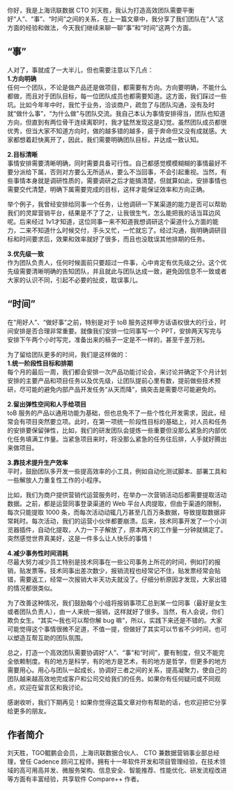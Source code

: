 你好，我是上海讯联数据 CTO 刘天胜，我认为打造高效团队需要平衡好“人”、“事”、“时间”之间的关系，在上一篇文章中，我分享了我们团队在“人”这方面的经验和做法，今天我们继续来聊一聊“事”和“时间”这两个方面。

## “事”

人对了，事就成了一大半儿，但也需要注意以下几点：  
**1.方向明确**  
任何一个团队，不论是做产品还是做项目，都需要有方向。方向要明确，不能什么都做，而且对于团队目标，每一位团队成员也都需要知道。这方面，我们踩过一些坑。比如今年年中时，我忙于业务，洽谈商户，疏忽了与团队沟通，没有及时就“做什么事”，“为什么做”与团队交流。我自己本认为事情安排得当，团队也知道方向，但直到有两位骨干连续离职时，我才猛然发现这是幻觉。虽然团队成员都很优秀，但当大家不知道方向时，做的越多错的越多，疲于奔命但又没有成就感。大家都想着赶快离开了，因此，我们需要明确团队目标，并达成一致认知。

**2.目标清晰**  
事情安排需要清晰明确，同时需要具备可行性。自己都感觉模模糊糊的事情最好不要分派给下属，否则对方要么无所适从，要么不当回事，不会引起重视。当然，有些事情本身就是调研性质的，需要调研之后才能搞清楚，但就算如此，安排事情也需要交代清楚，明确下属需要完成的目标，这样才能保证效率和方向正确。

举个例子，我曾经安排给同事一个任务，让他调研一下某渠道的能力是否可以帮助我们的灵犀营销平台，结果是不了了之，让我很生气，怎么能把我的话当耳边风呢。后来经过 1v1才知道，这位同事一来不知道我想调研这个渠道什么方面的能力，二来不知道什么时候交付，手头又忙，一忙就忘了。经过沟通，我明确调研目标和时间要求后，效果和效率就好了很多，而且也没耽误其他排期的任务。

**3.优先级一致**  
作为团队负责人，任何时候面前只要超过一件事，心中肯定有优先级之分。这个优先级需要清晰明确的告知团队，并且就此与团队达成一致，避免因信息不一致或者大家的认识不同，引起不必要的扯皮，耽误事儿。

## “时间”

在“用好人”、“做好事”之前，特别是对于 toB 服务这样甲方话语权很大的行业，时间安排是否合理非常重要。就像我们安排一位同事写一个 PPT，安排两天写完与安排下午两个小时写完，准备出来的稿子一定是不一样的，甚至千差万别。

为了留给团队更多的时间，我们是这样做的：  
**1.统一阶段性目标和排期**  
每个月的最后一周，我们都会安排一次产品功能讨论会，来讨论并确定下个月计划安排的主要产品和项目任务以及优先级，让团队提前心里有数，提前做些技术预研，尽可能的避免内部产品开发任务“从天而降”，搞突击是需要尽可能避免的。

**2.留出弹性空间和人手给项目**  
toB 服务的产品以通用功能为基础，但也总免不了一些个性化开发需求，因此，经常会有项目突然要立项。此时，在第一项统一阶段性目标的基础上，对人员和任务的安排要保留弹性，比如，我们的研发团队会提炼一些重要但没那么紧急的内部优化任务填满工作量。当紧急项目来时，将没那么紧急的任务往后排，人手就好腾出来做项目。

**3.靠技术提升生产效率**  
平时，鼓励团队多开发一些提高效率的小工具，例如自动化测试脚本、部署工具和一些解放人力重复性工作的小程序。

比如，我们为商户提供营销代运营服务时，在举办一次营销活动后都需要提取活动数据。之前，都是运营同事登录渠道的 Web 平台人肉提取，但由于渠道的限制，每次只能提取 1000 条，而每次活动动辄几万甚至几百万条数据，导致提取数据非常耗时。每次活动，我们的运营小伙伴都要崩溃。后来，技术同事开发了一个小浏览器插件，自动化提取，人力一下子解放了，原本两天的工作量一分钟就搞定了。突然感觉世界真美好，这是一件多么让人快乐的事情！

**4.减少事务性时间消耗**  
尽最大努力减少员工特别是技术同事在一些公司事务上所花的时间，例如打的报销，贴发票等。技术同事出差次数少，报销流程也经常记不住，贴发票经常会贴错，需要返工，经常一次报销大半天功夫就没了。仔细分析原因才发现，大家出错的情况都很类似。

为了改善这种情况，我们鼓励每个小组将报销事项汇总到某一位同事（最好是女生或者团队负责人），由一人来统一报销，这样就好了很多。当然，有人会说，你们欺负女生。“其实～我也可以帮你解 bug 嘛”，所以，实践下来还是不错的。大家可能觉得这个事情很微不足道，不值一提，但做好了其实可以节省不少时间，也可以塑造互帮互助的团队氛围。

总之，打造一个高效团队需要协调好“人”、“事”和“时间”，要有制度，但又不能完全依赖制度。有的地方是科学，有的地方是艺术，有的地方是哲学，但更多的地方需要用心。用心与团队一起成长，协调好三者之间的关系，提高凝聚力，使自己的团队越来越高效地完成客户和公司交给我们的任务。如果你有任何疑问或不同观点，欢迎在留言区和我讨论。

感谢收听，我们下期再见！如果你觉得这篇文章对你有帮助的话，也欢迎把它分享给更多的朋友。

## 作者简介

刘天胜，TGO鲲鹏会会员，上海讯联数据合伙人、 CTO 兼数据营销事业部总经理，曾任 Cadence 顾问工程师，拥有十一年软件开发和项目管理经验，在技术领域的高可用高并发、微服务架构、信息安全、智能推荐、性能优化、研发流程改进等方面有丰富经验，共享软件 Compare++ 作者。